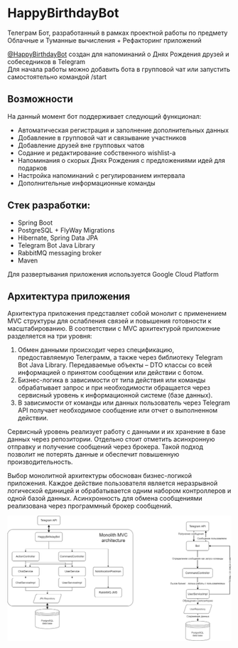 # HappyBirthdayBot

Телеграм Бот, разработанный в рамках проектной работы по предмету Облачные и Туманные вычисления + Рефакторинг приложений  

[@HappyBirthdayBot](https://t.me/ITMOHappyBirthdayBot) создан для напоминаний о Днях Рождения друзей и собеседников в Telegram  
Для начала работы можно добавить бота в групповой чат или запустить самостоятельно командой /start

## Возможности
На данный момент бот поддерживает следующий функционал:
* Автоматическая регистрация и заполнение дополнительных данных
* Добавление в групповой чат и связывание участников
* Добавление друзей вне групповых чатов
* Содание и редактирование собственного wishlist-а
* Напоминания о скорых Днях Рождения с предложениями идей для подарков
* Настройка напоминаний с регулированием интервала
* Дополнительные информационные команды

## Стек разработки:
 - Spring Boot
 - PostgreSQL + FlyWay Migrations
 - Hibernate, Spring Data JPA
 - Telegram Bot Java Library
 - RabbitMQ messaging broker
 - Maven

Для развертывания приложения используется Google Cloud Platform

## Архитектура приложения

Архитектура приложения представляет собой монолит с применением MVC структуры для ослабления связей и повышения готовности к масштабированию. 
В соответствии с MVC архитектурой приложение разделяется на три уровня:
1.	Обмен данными происходит через спецификацию, предоставляемую Телеграмм, а также через библиотеку Telegram Bot Java Library. Передаваемые объекты – DTO классы со всей информацией о принятом сообщении или действии с ботом.
2.	Бизнес-логика в зависимости от типа действия или команды обрабатывает запрос и при необходимости обращается через сервисный уровень к информационной системе (базе данных).
3.	В зависимости от команды или данных пользователь через Telegram API получает необходимое сообщение или отчет о выполненном действии.

Сервисный уровень реализует работу с данными и их хранение в базе данных через репозитории. 
Отдельно стоит отметить асинхронную отправку и получение сообщений через брокера. Такой подход позволит не потерять данные и обеспечит повышенную производительность.

Выбор монолитной архитектуры обоснован бизнес-логикой приложения. Каждое действие пользователя является неразрывной логической единицей и обрабатывается одним набором контроллеров и одной базой данных. Асинхронность для обмена сообщениями реализована через программный брокер сообщений.

![img.png](ArchitectureDiagram.png)
